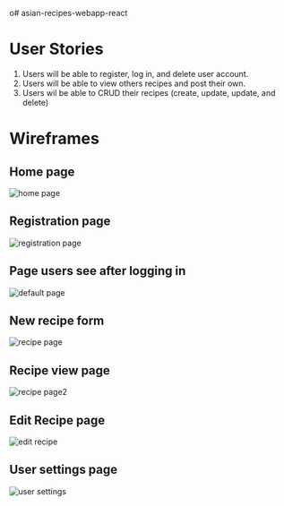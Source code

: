 o# asian-recipes-webapp-react

# User Stories

1. Users will be able to register, log in, and delete user account.
2. Users will be able to view others recipes and post their own.
3. Users wil be able to CRUD their recipes (create, update, update, and delete)

# Wireframes

## Home page

![home page](https://i.imgur.com/6zXcdhQ.png)

## Registration page

![registration page](https://i.imgur.com/X48vQdV.png)

## Page users see after logging in

![default page](https://i.imgur.com/ArwrvC9.png)

## New recipe form

![recipe page](https://i.imgur.com/Ys0Y9kZ.png)

## Recipe view page

![recipe page2](https://i.imgur.com/iO9y8Rs.png)

## Edit Recipe page

![edit recipe](https://i.imgur.com/8UwZI6a.png)

## User settings page

![user settings](https://i.imgur.com/WfYIzDN.png)
